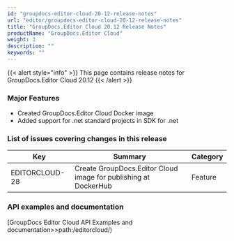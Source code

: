 ```yaml
---
id: "groupdocs-editor-cloud-20-12-release-notes"
url: "editor/groupdocs-editor-cloud-20-12-release-notes"
title: "GroupDocs.Editor Cloud 20.12 Release Notes"
productName: "GroupDocs.Editor Cloud"
weight: 3
description: ""
keywords: ""
---
```


{{< alert style="info" >}}
This page contains release notes for GroupDocs.Editor Cloud 20.12
{{< /alert >}}

### Major Features ###

* Created GroupDocs.Editor Cloud Docker image
* Added support for .net standard projects in SDK for .net

### List of issues covering changes in this release ###

|Key|Summary|Category
|---|---|---
|EDITORCLOUD-28|Create GroupDocs.Editor Cloud image for publishing at DockerHub|Feature

### API examples and documentation ###

[GroupDocs Editor Cloud API Examples and documentation>>path:/editorcloud/)
